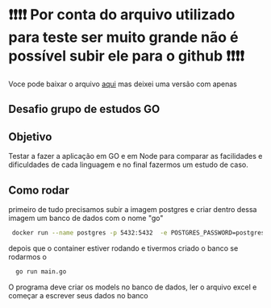 # ❗️❗️❗️❗️ Por conta do arquivo utilizado para teste ser muito grande não é possível subir ele para o github ❗️❗️❗️❗
Voce pode baixar o arquivo [aqui](https://www.kaggle.com/datasets/brijeshbmehta/adult-datasets?select=adult10m)
mas deixei uma versão com apenas 

## Desafio grupo de estudos GO

## Objetivo
Testar a fazer a aplicação em GO e em Node para comparar as facilidades 
e dificuldades de cada linguagem e no final fazermos um estudo de caso.

## Como rodar

primeiro de tudo precisamos subir a imagem postgres e criar dentro dessa imagem
um banco de dados com o nome "go"

```bash
 docker run --name postgres -p 5432:5432  -e POSTGRES_PASSWORD=postgres -e POSTGRES_USER=postgres -d postgres:14-alpine
 ```
depois que o container estiver rodando e tivermos criado o banco se rodarmos o

```bash
  go run main.go
 ```

O programa deve criar os models no banco de dados, ler o arquivo excel e começar a escrever seus dados no banco
